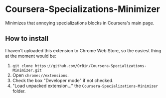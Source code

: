 # Coursera-Specializations-Minimizer
Minimizes that annoying specializations blocks in Coursera's main page.

## How to install

I haven't uploaded this extension to Chrome Web Store, so the easiest thing at the moment would be:

1. `git clone https://github.com/OrBin/Coursera-Specializations-Minimizer.git`
2. Open `chrome://extensions`.
3. Check the box "Developer mode" if not checked.
4. "Load unpacked extension..." the `Coursera-Specializations-Minimizer` folder.
